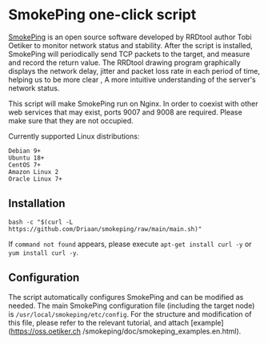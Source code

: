 # SmokePing one-click script

[SmokePing](https://oss.oetiker.ch/smokeping) is an open source software
developed by RRDtool author Tobi Oetiker to monitor network status and
stability. After the script is installed, SmokePing will periodically send TCP
packets to the target, and measure and record the return value. The RRDtool
drawing program graphically displays the network delay, jitter and packet loss
rate in each period of time, helping us to be more clear , A more intuitive
understanding of the server's network status.

This script will make SmokePing run on Nginx. In order to coexist with other web
services that may exist, ports 9007 and 9008 are required. Please make sure that
they are not occupied.

Currently supported Linux distributions:

```
Debian 9+
Ubuntu 18+
CentOS 7+
Amazon Linux 2
Oracle Linux 7+
```

## Installation

```
bash -c "$(curl -L https://github.com/Driaan/smokeping/raw/main/main.sh)"
```

If `command not found` appears, please execute `apt-get install curl -y` or
`yum install curl -y`.

## Configuration

The script automatically configures SmokePing and can be modified as needed. The
main SmokePing configuration file (including the target node) is
`/usr/local/smokeping/etc/config`. For the structure and modification of this
file, please refer to the relevant tutorial, and attach
[example](https://oss.oetiker.ch /smokeping/doc/smokeping_examples.en.html).
